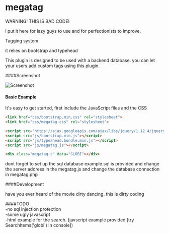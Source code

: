 # megatag

WARNING! THIS IS BAD CODE!

i put it here for lazy guys to use and for perfectionists to improve.

Tagging system 

it relies on bootstrap and typehead

 
This plugin is designed to be used with a backend database.
you can let your users add custom tags using this plugin.

####Screenshot

![Screenshot](http://i.imgur.com/3XlrepR.png)


#### Basic Example

It's easy to get started, first include the JavaScript files and the CSS

```html
<link href="css/bootstrap.min.css" rel="stylesheet">
<link href="css/megatag.css" rel="stylesheet">

<script src="https://ajax.googleapis.com/ajax/libs/jquery/1.12.4/jquery.min.js"></script>
<script src="js/bootstrap.min.js"></script>
<script src="js/typeahead.bundle.min.js"></script>
<script src="js/megatag.js"></script>
```


```html
<div class="megatag-s" data="GLOBI"></div>
```
dont forget to set up the sql database example.sql is provided
and change the server address in the megatag.js
and change the database connection in megatag.php

####Development

have you ever heard of the movie dirty dancing.
this is dirty coding

####TODO<br>
-no sql injection protection<br>
-some ugly javascript<br>
-html example for the search. (javscript example provided [try SearchItems('globi') in console])
